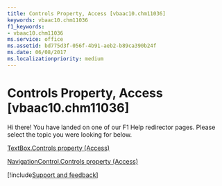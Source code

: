 ```yaml
---
title: Controls Property, Access [vbaac10.chm11036]
keywords: vbaac10.chm11036
f1_keywords:
- vbaac10.chm11036
ms.service: office
ms.assetid: bd775d3f-056f-4b91-aeb2-b89ca390b24f
ms.date: 06/08/2017
ms.localizationpriority: medium
---
```



# Controls Property, Access [vbaac10.chm11036]

Hi there! You have landed on one of our F1 Help redirector pages. Please select the topic you were looking for below.

[TextBox.Controls property (Access)](https://msdn.microsoft.com/library/00d5dede-0583-9f0e-191a-28f91a0327b3%28Office.15%29.aspx)

[NavigationControl.Controls property (Access)](https://msdn.microsoft.com/library/68c6abcf-7bb7-4795-8c6c-685ed1c25dc9%28Office.15%29.aspx)

[!include[Support and feedback](~/includes/feedback-boilerplate.md)]